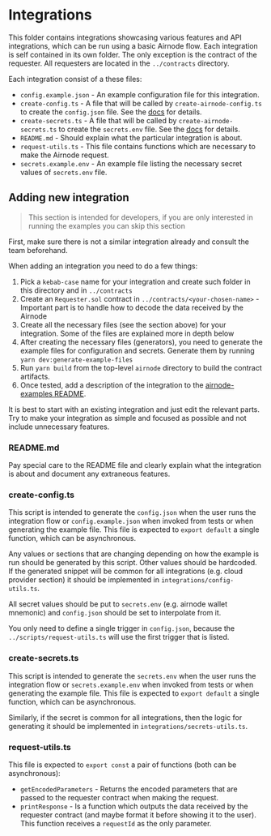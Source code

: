 # Integrations

This folder contains integrations showcasing various features and API integrations, which can be run using a basic
Airnode flow. Each integration is self contained in its own folder. The only exception is the contract of the requester.
All requesters are located in the `../contracts` directory.

Each integration consist of a these files:

- `config.example.json` - An example configuration file for this integration.
- `create-config.ts` - A file that will be called by `create-airnode-config.ts` to create the `config.json` file. See
  the
  [docs](https://docs.api3.org/airnode/v0.3/grp-providers/guides/build-an-airnode/configuring-airnode.html#creating-config-json)
  for details.
- `create-secrets.ts` - A file that will be called by `create-airnode-secrets.ts` to create the `secrets.env` file. See
  the
  [docs](https://docs.api3.org/airnode/v0.3/grp-providers/guides/build-an-airnode/configuring-airnode.html#creating-secrets-env)
  for details.
- `README.md` - Should explain what the particular integration is about.
- `request-utils.ts` - This file contains functions which are necessary to make the Airnode request.
- `secrets.example.env` - An example file listing the necessary secret values of `secrets.env` file.

## Adding new integration

> This section is intended for developers, if you are only interested in running the examples you can skip this section

First, make sure there is not a similar integration already and consult the team beforehand.

When adding an integration you need to do a few things:

1. Pick a `kebab-case` name for your integration and create such folder in this directory and in `../contracts`
2. Create an `Requester.sol` contract in `../contracts/<your-chosen-name>` - Important part is to handle how to decode
   the data received by the Airnode
3. Create all the necessary files (see the section above) for your integration. Some of the files are explained more in
   depth below
4. After creating the necessary files (generators), you need to generate the example files for configuration and
   secrets. Generate them by running `yarn dev:generate-example-files`
5. Run `yarn build` from the top-level `airnode` directory to build the contract artifacts.
6. Once tested, add a description of the integration to the
   [airnode-examples README](https://github.com/api3dao/airnode/blob/master/packages/airnode-examples/README.md).

It is best to start with an existing integration and just edit the relevant parts. Try to make your integration as
simple and focused as possible and not include unnecessary features.

### README.md

Pay special care to the README file and clearly explain what the integration is about and document any extraneous
features.

### create-config.ts

This script is intended to generate the `config.json` when the user runs the integration flow or `config.example.json`
when invoked from tests or when generating the example file. This file is expected to `export default` a single
function, which can be asynchronous.

Any values or sections that are changing depending on how the example is run should be generated by this script. Other
values should be hardcoded. If the generated snippet will be common for all integrations (e.g. cloud provider section)
it should be implemented in `integrations/config-utils.ts`.

All secret values should be put to `secrets.env` (e.g. airnode wallet mnemonic) and `config.json` should be set to
interpolate from it.

You only need to define a single trigger in `config.json`, because the `../scripts/request-utils.ts` will use the first
trigger that is listed.

### create-secrets.ts

This script is intended to generate the `secrets.env` when the user runs the integration flow or `secrets.example.env`
when invoked from tests or when generating the example file. This file is expected to `export default` a single
function, which can be asynchronous.

Similarly, if the secret is common for all integrations, then the logic for generating it should be implemented in
`integrations/secrets-utils.ts`.

### request-utils.ts

This file is expected to `export const` a pair of functions (both can be asynchronous):

- `getEncodedParameters` - Returns the encoded parameters that are passed to the requester contract when making the
  request.
- `printResponse` - Is a function which outputs the data received by the requester contract (and maybe format it before
  showing it to the user). This function receives a `requestId` as the only parameter.

